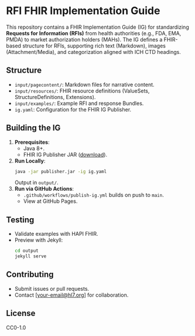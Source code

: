 # RFI FHIR Implementation Guide

This repository contains a FHIR Implementation Guide (IG) for standardizing **Requests for Information (RFIs)** from health authorities (e.g., FDA, EMA, PMDA) to market authorization holders (MAHs). The IG defines a FHIR-based structure for RFIs, supporting rich text (Markdown), images (Attachment/Media), and categorization aligned with ICH CTD headings.

## Structure
- `input/pagecontent/`: Markdown files for narrative content.
- `input/resources/`: FHIR resource definitions (ValueSets, StructureDefinitions, Extensions).
- `input/examples/`: Example RFI and response Bundles.
- `ig.yaml`: Configuration for the FHIR IG Publisher.

## Building the IG
1. **Prerequisites**:
   - Java 8+.
   - FHIR IG Publisher JAR ([download](https://confluence.hl7.org/display/FHIR/IG+Publisher+Documentation)).
2. **Run Locally**:
   ```bash
   java -jar publisher.jar -ig ig.yaml
   ```
   Output in `output/`.
3. **Run via GitHub Actions**:
   - `.github/workflows/publish-ig.yml` builds on push to `main`.
   - View at GitHub Pages.

## Testing
- Validate examples with HAPI FHIR.
- Preview with Jekyll:
  ```bash
  cd output
  jekyll serve
  ```

## Contributing
- Submit issues or pull requests.
- Contact [your-email@hl7.org] for collaboration.

## License
CC0-1.0